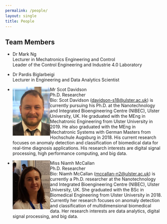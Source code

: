 ```yaml
---
permalink: /people/
layout: single
title: People 
---
```


## Team Members ##
* Dr Mark Ng  
Lecturer in Mechatronics Engineering and Control  
Leader of the Control Engineering and Industrie 4.0 Laboratory  

* Dr Pardis Biglarbeigi  
Lecturer in Engineering and Data Analytics Scientist  

* <p><img align="left" width="120" src="/assets/Figures/Scot.jpg"  ><span>Mr Scot Davidson <br />
  Ph.D. Researcher <br />
  Bio: Scot Davidson (<a href="mailto:davidson-s18@ulster.ac.uk">davidson-s18@ulster.ac.uk</a>) is currently pursuing his Ph.D. at the Nanotechnology and Integrated Bioengineering Centre (NIBEC), Ulster University, UK. He graduated with the MEng in Mechatronic Engineering from Ulster University in 2019. He also graduated with the MEng in Mechatronic Systems with German Masters from Hochschule Augsburg in 2018. His current research focuses on anomaly detection and classification of biomedical data for real-time diagnosis applications. His research interests are digital signal processing, high performance computing, and big data.</span></p>

* <p><img align="left" width="120" src="/assets/Figures/Niamh.jpg"  ><span>Miss Niamh McCallan <br />
  Ph.D. Researcher <br />
  Bio: Niamh McCallan (<a href="mailto:mccallan-n2@ulster.ac.uk">mccallan-n2@ulster.ac.uk</a>) is currently a Ph.D. researcher at the Nanotechnology and Integrated Bioengineering Centre (NIBEC), Ulster University, UK. She graduated with the BSc in Biomedical Engineering from Ulster University in 2018. Currently her research focuses on anomaly detection and classification of multidimensional biomedical data. Her research interests are data analytics, digital signal processing, and big data. </span></p>
